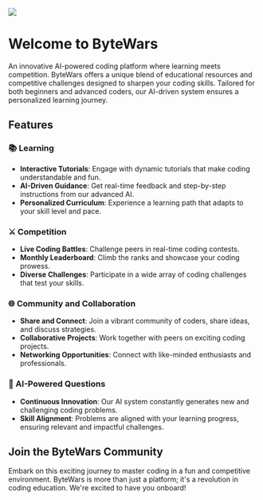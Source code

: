 ![](https://cdn.discordapp.com/attachments/824763081774071831/1199326764531449856/standard_3.gif)


# Welcome to ByteWars
An innovative AI-powered coding platform where learning meets competition. ByteWars offers a unique blend of educational resources and competitive challenges designed to sharpen your coding skills. Tailored for both beginners and advanced coders, our AI-driven system ensures a personalized learning journey.

## Features

### 📚 Learning
- **Interactive Tutorials**: Engage with dynamic tutorials that make coding understandable and fun.
- **AI-Driven Guidance**: Get real-time feedback and step-by-step instructions from our advanced AI.
- **Personalized Curriculum**: Experience a learning path that adapts to your skill level and pace.

### ⚔️ Competition
- **Live Coding Battles**: Challenge peers in real-time coding contests.
- **Monthly Leaderboard**: Climb the ranks and showcase your coding prowess.
- **Diverse Challenges**: Participate in a wide array of coding challenges that test your skills.

### 🌐 Community and Collaboration
- **Share and Connect**: Join a vibrant community of coders, share ideas, and discuss strategies.
- **Collaborative Projects**: Work together with peers on exciting coding projects.
- **Networking Opportunities**: Connect with like-minded enthusiasts and professionals.

### 🤖 AI-Powered Questions
- **Continuous Innovation**: Our AI system constantly generates new and challenging coding problems.
- **Skill Alignment**: Problems are aligned with your learning progress, ensuring relevant and impactful challenges.

## Join the ByteWars Community
Embark on this exciting journey to master coding in a fun and competitive environment. ByteWars is more than just a platform; it's a revolution in coding education. We're excited to have you onboard!

